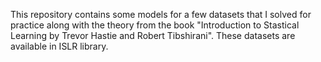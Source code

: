 This repository contains some models for a few datasets that I solved for practice along with the theory from the book "Introduction to Stastical Learning by Trevor Hastie and Robert Tibshirani". These datasets are available in ISLR library.   
